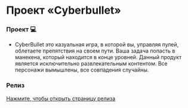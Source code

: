 # Проект «Cyberbullet»

### Проект 💻
- CyberBullet это казуальная игра, в которой вы, управляя пулей, облетаете препятствия на своем пути. Ваша задача попасть в манекена, который находится в конце уровней.
Данный продукт является исключительно развлекательным контентом. Все персонажи вымышлены, все совпадения случайны.

### Релиз

<a href="=https://github.com/Department-of-Media-Technology-DSTU/Cyberbullet/releases">Нажмите, чтобы открыть страницу релиза
